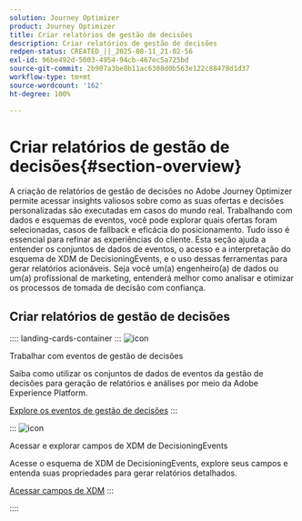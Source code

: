 ```yaml
---
solution: Journey Optimizer
product: Journey Optimizer
title: Criar relatórios de gestão de decisões
description: Criar relatórios de gestão de decisões
redpen-status: CREATED_||_2025-08-11_21-02-56
exl-id: 96be492d-5003-4954-94cb-467ec5a725bd
source-git-commit: 2b907a3be8b11ac6308d0b563e122c88478d1d37
workflow-type: tm+mt
source-wordcount: '162'
ht-degree: 100%

---
```


# Criar relatórios de gestão de decisões{#section-overview}

A criação de relatórios de gestão de decisões no Adobe Journey Optimizer permite acessar insights valiosos sobre como as suas ofertas e decisões personalizadas são executadas em casos do mundo real. Trabalhando com dados e esquemas de eventos, você pode explorar quais ofertas foram selecionadas, casos de fallback e eficácia do posicionamento. Tudo isso é essencial para refinar as experiências do cliente. Esta seção ajuda a entender os conjuntos de dados de eventos, o acesso e a interpretação do esquema de XDM de DecisioningEvents, e o uso dessas ferramentas para gerar relatórios acionáveis. Seja você um(a) engenheiro(a) de dados ou um(a) profissional de marketing, entenderá melhor como analisar e otimizar os processos de tomada de decisão com confiança.

## Criar relatórios de gestão de decisões

:::: landing-cards-container
:::
![icon](https://cdn.experienceleague.adobe.com/icons/book.svg)

Trabalhar com eventos de gestão de decisões

Saiba como utilizar os conjuntos de dados de eventos da gestão de decisões para geração de relatórios e análises por meio da Adobe Experience Platform.

[Explore os eventos de gestão de decisões](../using/offers/reports/get-started-events.md)
:::

:::
![icon](https://cdn.experienceleague.adobe.com/icons/list-check.svg?lang=pt-BR)

Acessar e explorar campos de XDM de DecisioningEvents

Acesse o esquema de XDM de DecisioningEvents, explore seus campos e entenda suas propriedades para gerar relatórios detalhados.

[Acessar campos de XDM](../using/offers/reports/xdm-fields.md)
:::

::::
